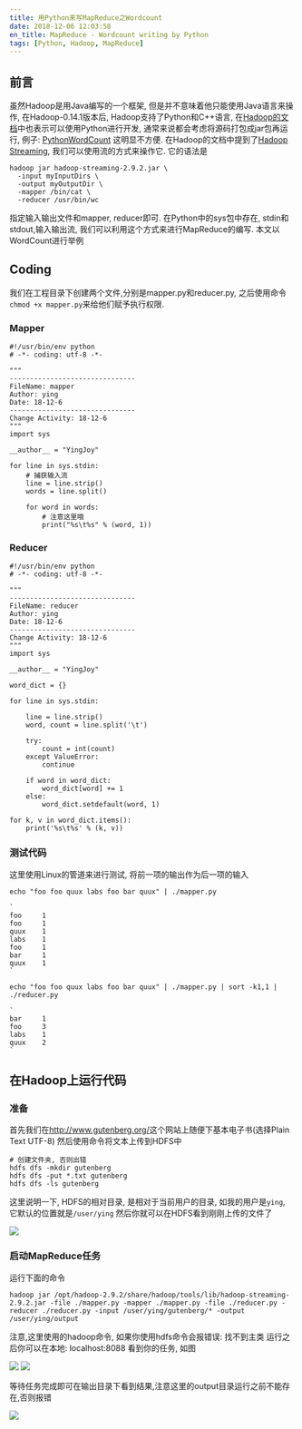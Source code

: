 ```yaml
---
title: 用Python来写MapReduce之Wordcount
date: 2018-12-06 12:03:58
en_title: MapReduce - Wordcount writing by Python
tags: [Python, Hadoop, MapReduce]
---
```


<h2>前言</h2>

虽然Hadoop是用Java编写的一个框架, 但是并不意味着他只能使用Java语言来操作, 在Hadoop-0.14.1版本后, Hadoop支持了Python和C++语言, 在<a href="http://hadoop.apache.org/docs/stable/index.html">Hadoop的文档</a>中也表示可以使用Python进行开发, 通常来说都会考虑将源码打包成jar包再运行, 例子: <a href="https://wiki.apache.org/hadoop/PythonWordCount">PythonWordCount</a> 这明显不方便. 在Hadoop的文档中提到了<a href="http://hadoop.apache.org/docs/stable/hadoop-streaming/HadoopStreaming.html">Hadoop Streaming</a>, 我们可以使用流的方式来操作它.
它的语法是

<pre><code>hadoop jar hadoop-streaming-2.9.2.jar \
  -input myInputDirs \
  -output myOutputDir \
  -mapper /bin/cat \
  -reducer /usr/bin/wc
</code></pre>

指定输入输出文件和mapper, reducer即可.
在Python中的sys包中存在, stdin和stdout,输入输出流, 我们可以利用这个方式来进行MapReduce的编写. 本文以WordCount进行举例

<h2>Coding</h2>

我们在工程目录下创建两个文件,分别是mapper.py和reducer.py, 之后使用命令<code>chmod +x mapper.py</code>来给他们赋予执行权限.

<h3>Mapper</h3>

<pre><code>#!/usr/bin/env python
# -*- coding: utf-8 -*-

"""
-------------------------------
FileName: mapper
Author: ying
Date: 18-12-6
-------------------------------
Change Activity: 18-12-6
"""
import sys

__author__ = "YingJoy"

for line in sys.stdin:
    # 捕获输入流
    line = line.strip()
    words = line.split()

    for word in words:
        # 注意这里哦
        print("%s\t%s" % (word, 1))
</code></pre>

<h3>Reducer</h3>

<pre><code>#!/usr/bin/env python
# -*- coding: utf-8 -*-

"""
-------------------------------
FileName: reducer
Author: ying
Date: 18-12-6
-------------------------------
Change Activity: 18-12-6
"""
import sys

__author__ = "YingJoy"

word_dict = {}

for line in sys.stdin:

    line = line.strip()
    word, count = line.split('\t')

    try:
        count = int(count)
    except ValueError:
        continue

    if word in word_dict:
        word_dict[word] += 1
    else:
        word_dict.setdefault(word, 1)

for k, v in word_dict.items():
    print('%s\t%s' % (k, v))
</code></pre>

<h3>测试代码</h3>

这里使用Linux的管道来进行测试, 将前一项的输出作为后一项的输入

<pre><code>echo "foo foo quux labs foo bar quux" | ./mapper.py

`
foo     1
foo     1
quux    1
labs    1
foo     1
bar     1
quux    1
`

echo "foo foo quux labs foo bar quux" | ./mapper.py | sort -k1,1 | ./reducer.py

`
bar     1
foo     3
labs    1
quux    2
`
</code></pre>

<h2>在Hadoop上运行代码</h2>

<h3>准备</h3>

首先我们在<a href="http://www.gutenberg.org/">http://www.gutenberg.org/</a>这个网站上随便下基本电子书(选择Plain Text UTF-8)
然后使用命令将文本上传到HDFS中

<pre><code># 创建文件夹, 否则出错
hdfs dfs -mkdir gutenberg 
hdfs dfs -put *.txt gutenberg
hdfs dfs -ls gutenberg 
</code></pre>

这里说明一下, HDFS的相对目录, 是相对于当前用户的目录, 如我的用户是<code>ying</code>, 它默认的位置就是<code>/user/ying</code>
然后你就可以在HDFS看到刚刚上传的文件了

<img src="https://img.yingjoy.cn/image/2018/12/Screenshot-from-2018-12-06-11-45-10.png" />

<h3>启动MapReduce任务</h3>

运行下面的命令

<pre><code>hadoop jar /opt/hadoop-2.9.2/share/hadoop/tools/lib/hadoop-streaming-2.9.2.jar -file ./mapper.py -mapper ./mapper.py -file ./reducer.py -reducer ./reducer.py -input /user/ying/gutenberg/* -output /user/ying/output
</code></pre>

注意,这里使用的hadoop命令, 如果你使用hdfs命令会报错误: 找不到主类
运行之后你可以在本地: localhost:8088 看到你的任务, 如图

<img src="https://img.yingjoy.cn/image/2018/12/Screenshot-from-2018-12-06-11-51-05.png" />

<img src="https://img.yingjoy.cn/image/2018/12/Screenshot-from-2018-12-06-11-57-46.png" />

等待任务完成即可在输出目录下看到结果,注意这里的output目录运行之前不能存在,否则报错

<img src="https://img.yingjoy.cn/image/2018/12/Screenshot-from-2018-12-06-11-58-14.png" />
